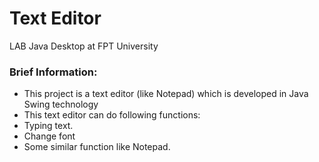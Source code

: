 # Text Editor
 
 LAB Java Desktop at FPT University

### Brief Information:

- This project is a text editor (like Notepad) which is developed in Java Swing technology 
- This text editor can do following functions:
 - Typing text.
 - Change font 
 - Some similar function like Notepad.
